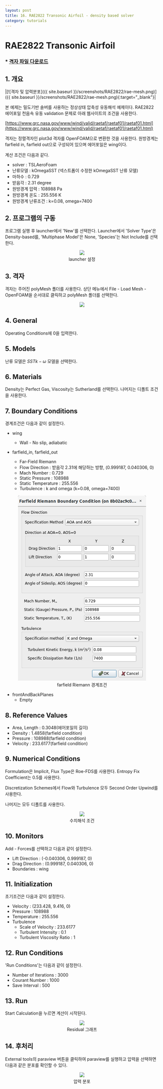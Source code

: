 ```yaml
---
layout: post
title: 16. RAE2822 Transonic Airfoil - density based solver
category: tutorials
---
```


# RAE2822 Transonic Airfoil

### * [격자 파일 다운로드](https://drive.google.com/file/d/1VgU-XnPKYDr6JGAYo_OU1RzIdPf_dCTQ/view?usp=sharing)

## 1. 개요

|[![격자 및 압력분포]({{ site.baseurl }}/screenshots/RAE2822/rae-mesh.png)]({{ site.baseurl }}/screenshots/RAE2822/rae-mesh.png){:target="_blank"}|


<!---
<p align='center'>
    <img src="https://github.com/nextfoam/baram-pages/raw/main/screenshots/RAE2822/rae-mesh.png">
    <br> 격자 및 압력분포
</p>
--->

본 예제는 밀도기반 솔버를 사용하는 정상상태 압축성 유동해석 예제이다. RAE2822 에어포일 천음속 유동 validation 문제로 아래 웹사이트의 조건을 사용한다.

[https://www.grc.nasa.gov/www/wind/valid/raetaf/raetaf01/raetaf01.html](https://www.grc.nasa.gov/www/wind/valid/raetaf/raetaf01/raetaf01.html)

격자는 정렬격자인 plot3d 격자를 OpenFOAM으로 변환한 것을 사용한다. 원방경계는 farfield in, farfield out으로 구성되어 있으며 에어포일은 wing이다.

계산 조건은 다음과 같다.

+ solver : TSLAeroFoam
+ 난류모델 : kOmegaSST (넥스트폼이 수정한 kOmegaSST 난류 모델)
+ 마하수 : 0.729
+ 받음각 : 2.31 degree
+ 원방경계 압력 : 108988 Pa
+ 원방경계 온도 : 255.556 K
+ 원방경계 난류조건 : k=0.08, omega=7400 


## 2. 프로그램의 구동

프로그램 실행 후 launcher에서 'New'를 선택한다. Launcher에서 'Solver Type'은 Density-based를, 'Multiphase Model'은 None, 'Species'는 Not Include를 선택한다.

<p align='center'>
    <img src="https://github.com/nextfoam/baram-pages/raw/main/screenshots/RAE2822/launcher-densityBased.png"> 
    <br> launcher 설정
</p>

## 3. 격자

격자는 주어진 polyMesh 폴더를 사용한다. 상단 메뉴에서 File - Load Mesh - OpenFOAM을 순서대로 클릭하고 polyMesh 폴더를 선택한다. <br>

<p align='center'>
    <img src="https://github.com/nextfoam/baram-pages/raw/main/screenshots/mixingPipe/1.2.png"><br>
</p>

## 4. General

Operating Conditions에 0을 입력한다. 

## 5. Models

난류 모델은 $SST k - \omega$ 모델을 선택한다.

## 6. Materials

Density는 Perfect Gas, Viscosity는 Sutherland를 선택한다. 나머지는 디폴트 조건을 사용한다.
<br>

## 7. Boundary Conditions

경계조건은 다음과 같이 설정한다.

* wing
  + Wall - No slip, adiabatic 

* farfield_in, farfield_out
  + Far-Field Riemann 
  + Flow Direction : 받음각 2.31에 해당하는 방향, (0.999187, 0.040306, 0) 
  + Mach Number : 0.729
  + Static Pressure : 108988
  + Static Temperature : 255.556  
  + Turbulence : k and omega (k=0.08, omega=7400)
  
<p align='center'>
    <img src="https://github.com/nextfoam/baram-pages/raw/main/screenshots/RAE2822/rae-farfield.png"> 
    <br> farfield Riemann 경계조건
</p>

+ frontAndBackPlanes
  + Empty
  
## 8. Reference Values

+ Area, Length : 0.3048(에어포일의 길이)
+ Density : 1.4858(farfield condition)
+ Pressure : 108988(farfield condition)
+ Velocity : 233.6177(farfield condition)

## 9. Numerical Conditions

Formulation은 Implicit, Flux Type은 Roe-FDS를 사용한다. Entropy Fix Coefficient는 0.5를 사용한다. 

Discretization Schemes에서 Flow와 Turbulence 모두 Second Order Upwind를 사용한다.

나머지는 모두 디폴트를 사용한다.

<p align='center'>
    <img src="https://github.com/nextfoam/baram-pages/raw/main/screenshots/RAE2822/rae-nume.png"> 
    <br> 수치해석 조건
</p>

## 10. Monitors

Add - Forces를 선택하고 다음과 같이 설정한다.

+ Lift Direction : (-0.040306, 0.999187, 0)
+ Drag Direction : (0.999187, 0.040306, 0)
+ Boundaries : wing


## 11. Initialization

초기조건은 다음과 같이 설정한다.

+ Velocity : (233.428, 9.416, 0)
+ Pressure : 108988
+ Temperature : 255.556
+ Turbulence
  + Scale of Velocity : 233.6177
  + Turbulent Intensity : 0.1
  + Turbulent Viscosity Ratio : 1 


## 12. Run Conditions

'Run Conditions'는 다음과 같이 설정한다.

+ Number of Iterations : 3000
+ Courant Number : 1000
+ Save Interval : 500

## 13. Run

Start Calculation을 누르면 계산이 시작된다.

<p align='center'>
    <img src="https://github.com/nextfoam/baram-pages/raw/main/screenshots/RAE2822/rae-run.png"> 
    <br> Residual 그래프
</p>



## 14. 후처리

External tools의 paraview 버튼을 클릭하여 paraview를 실행하고 압력을 선택하면 다음과 같은 분포를 확인할 수 있다.

<p align='center'>
    <img src="https://github.com/nextfoam/baram-pages/raw/main/screenshots/RAE2822/rae-paraview.png"> 
    <br> 압력 분포
</p>


